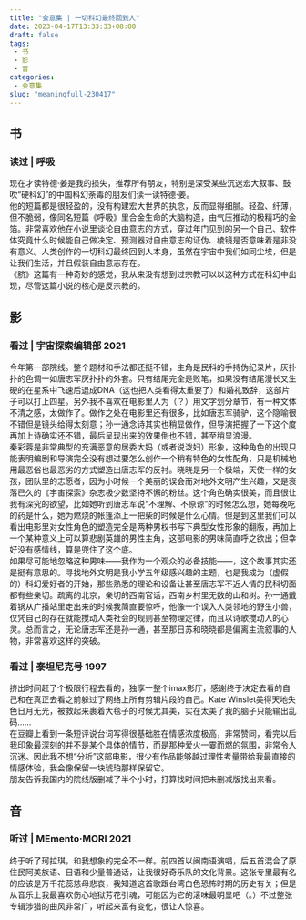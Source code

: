```yaml
---
title: "会意集 | 一切科幻最终回到人"
date: 2023-04-17T13:33:33+08:00
draft: false
tags: 
 - 书
 - 影
 - 音
categories: 
 - 会意集
slug: "meaningfull-230417"
---
```


## 书
### 读过 | 呼吸
现在才读特德·姜是我的损失，推荐所有朋友，特别是深受某些沉迷宏大叙事、鼓吹“硬科幻”的中国科幻荼毒的朋友们读一读特德·姜。  
他的短篇都是很轻盈的，没有构建宏大世界的执念，反而显得细腻。轻盈、纤薄，但不脆弱，像同名短篇《呼吸》里合金生命的大脑构造，由气压推动的极精巧的金箔。非常喜欢他在小说里谈论自由意志的方式，穿过年门见到的另一个自己、软件体究竟什么时候能自己做决定、预测器对自由意志的证伪、棱镜是否意味着是非没有意义。人类创作的一切科幻最终回到人本身，虽然在宇宙中我们如同尘埃，但是让我们生活，并且假装自由意志存在。  
《脐》这篇有一种奇妙的感觉，我从来没有想到过宗教可以以这种方式在科幻中出现，尽管这篇小说的核心是反宗教的。

## 影
### 看过 | 宇宙探索编辑部 2021
今年第一部院线。整个题材和手法都还挺不错，主角是民科的手持伪纪录片，灰扑扑的色调一如唐志军灰扑扑的外套。只有结尾完全是败笔，如果没有结尾漫长又生硬的在星系中飞速后退成DNA（这也把人类看得太重要了）和婚礼致辞，这部片子可以打上四星。另外我不喜欢在电影里人为（？）用文字划分章节，有一种文体不清之感，太做作了。做作之处在电影里还有很多，比如唐志军骑驴，这个隐喻很不错但是镜头给得太刻意；孙一通念诗其实也稍显做作，但导演把握了一下这个度再加上诗确实还不错，最后呈现出来的效果倒也不错，甚至稍显浪漫。  
秦彩蓉是非常典型的充满恶意的居委大妈（或者说泼妇）形象，这种角色的出现只能表明编剧和导演完全没有想过要怎么创作一个稍有特色的女性配角，只是机械地用最恶俗也最恶劣的方式塑造出唐志军的反衬。晓晓是另一个极端，天使一样的女孩，团队里的志愿者，因为小时候一个美丽的误会而对地外文明产生兴趣，又是衰落已久的《宇宙探索》杂志极少数坚持不懈的粉丝。这个角色确实很美，而且很让我有深究的欲望，比如她听到唐志军说“不理解、不原谅”的时候怎么想，她每晚吃的药是什么，她为燃烧的帐篷添上一把柴的时候是什么心情。但是到这里我们可以看出电影里对女性角色的塑造完全是两种男权书写下典型女性形象的翻版，再加上一个某种意义上可以算悲剧英雄的男性主角，这部电影的男味简直呼之欲出；但幸好没有感情线，算是兜住了这个底。  
如果尽可能地忽略这种男味——我作为一个观众的必备技能——，这个故事其实还是挺有意思的。寻找地外文明是我小学五年级感兴趣的主题，也是我成为（虚假的）科幻爱好者的开始，那些熟悉的理论和设备让甚至唐志军不近人情的民科切面都有些亲切。疏离的北京，亲切的西南官话，西南乡村里无数的山和树。孙一通戴着锅从广播站里走出来的时候我简直要惊呼，他像一个误入人类领地的野生小兽，仅凭自己的存在就能搅动人类社会的规则甚至物理定律，而且以诗歌搅动人的心灵。总而言之，无论唐志军还是孙一通，甚至那日苏和晓晓都是偏离主流叙事的人物，非常喜欢这样的突破。

### 看过 | 泰坦尼克号 1997
挤出时间赶了个极限行程去看的，独享一整个imax影厅，感谢终于决定去看的自己和在真正去看之前躲过了网络上所有剪辑片段的自己。Kate Winslet美得天地失色日月无光，被救起来裹着大毯子的时候尤其美，实在太美了我的脑子只能输出乱码……  
在豆瓣上看到一条短评说台词写得很基础胜在情感浓度极高，非常赞同，看完以后我印象最深刻的并不是某个具体的情节，而是那种爱火一霎而燃的氛围，非常令人沉迷。因此我不想“分析”这部电影，很少有作品能够越过理性考量带给我最直接的情感体验，我会像保留一块琥珀那样保留它。  
朋友告诉我国内的院线版删减了半个小时，打算找时间把未删减版找出来看。

## 音
### 听过 | MEmento·MORI 2021
终于听了珂拉琪，和我想象的完全不一样。前四首以闽南语演唱，后五首混合了原住民阿美族语、日语和少量普通话，让我很好奇乐队的文化背景。这张专里最有名的应该是万千花蕊慈母悲哀，我知道这首歌跟台湾白色恐怖时期的历史有关；但是从音乐上我最喜欢伤心地狱芳花引魂，可能因为它的滚味最明显吧（。）不过整张专辑涉猎的曲风非常广，听起来富有变化，很让人惊喜。